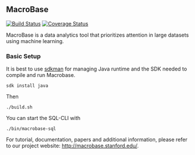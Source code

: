 ## MacroBase 

[![Build Status](https://travis-ci.org/stanford-futuredata/macrobase.svg)](https://travis-ci.org/stanford-futuredata/macrobase)
[![Coverage Status](https://coveralls.io/repos/github/stanford-futuredata/macrobase/badge.svg?branch=master)](https://coveralls.io/github/stanford-futuredata/macrobase?branch=master)

MacroBase is a data analytics tool that prioritizes attention in large datasets using machine learning.

### Basic Setup
It is best to use [sdkman](https://sdkman.io/install) for managing Java runtime and the SDK needed to compile and run Macrobase.

```shell
sdk install java
```
Then
```shell
./build.sh
```
You can start the SQL-CLI with
```shell
./bin/macrobase-sql
```

For tutorial, documentation, papers and additional information, please refer to our project website: http://macrobase.stanford.edu/.
